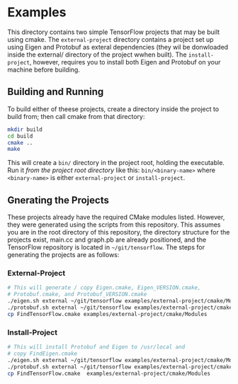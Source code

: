 # Examples

This directory contains two simple TensorFlow projects that may be built using cmake. The `external-project`
directory contains a project set up using Eigen and Protobuf as exteral dependencies (they wil be donwloaded
inside the external/ directory of the project wwhen built).  The `install-project`, however, requires you to
install both Eigen and Protobuf on your machine before building.

## Building and Running
To build either of theese projects, create a directory inside the project to build from; then call cmake
from that directory:

```bash
mkdir build
cd build
cmake ..
make
```

This will create a `bin/` directory in the project root, holding the executable. Run it *from the project root
directory* like this: `bin/<binary-name>` where `<binary-name>` is either `external-project` or `install-project`.

## Gnerating the Projects
These projects already have the required CMake modules listed.  However, they were generated using the scripts from
this repository.  This assumes you are in the root directory of this repository, the directory structure for the
projects exist, main.cc and graph.pb are already positioned, and the TensorFlow repository is located in
`~/git/tensorflow`.  The steps for generating the projects are as follows:

### External-Project
```bash
# This will generate / copy Eigen.cmake, Eigen_VERSION.cmake,
# Protobuf.cmake, and Protobuf_VERSION.cmake
./eigen.sh external ~/git/tensorflow examples/external-project/cmake/Modules
./protobuf.sh external ~/git/tensorflow examples/external-project/cmake/Modules
cp FindTensorFlow.cmake examples/external-project/cmake/Modules 
```

### Install-Project
```bash
# This will install Protobuf and Eigen to /usr/local and
# copy FindEigen.cmake
./eigen.sh external ~/git/tensorflow examples/external-project/cmake/Modules
./protobuf.sh external ~/git/tensorflow examples/external-project/cmake/Modules
cp FindTensorFlow.cmake  examples/external-project/cmake/Modules
```
